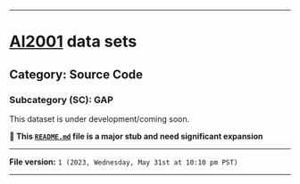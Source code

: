 
***

# [AI2001](https://github.com/seanpm2001/AI2001/) data sets

## Category: Source Code

### Subcategory (SC): GAP

This dataset is under development/coming soon.

**🌱️ This [`README.md`](/README.md) file is a major stub and need significant expansion**

***

**File version:** `1 (2023, Wednesday, May 31st at 10:10 pm PST)`

***
